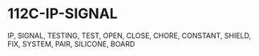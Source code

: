 # 112C-IP-SIGNAL
IP, SIGNAL, TESTING, TEST, OPEN, CLOSE, CHORE, CONSTANT, SHIELD, FIX, SYSTEM, PAIR, SILICONE, BOARD
